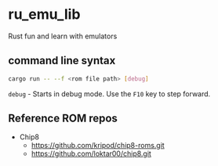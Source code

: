 # ru_emu_lib
Rust fun and learn with emulators



## command line syntax
```sh
cargo run -- --f <rom file path> [debug]
```
```debug``` - Starts in debug mode. Use the ```F10``` key to step forward.

## Reference ROM repos
- Chip8
  - https://github.com/kripod/chip8-roms.git
  - https://github.com/loktar00/chip8.git
  
